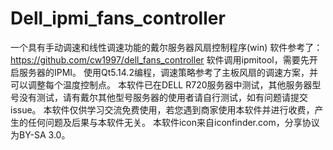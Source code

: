 # Dell_ipmi_fans_controller
一个具有手动调速和线性调速功能的戴尔服务器风扇控制程序(win)
软件参考了：https://github.com/cw1997/dell_fans_controller 
软件调用ipmitool，需要先开启服务器的IPMI。
使用Qt5.14.2编程，调速策略参考了主板风扇的调速方案，并可以调整每个温度控制点。
本软件已在DELL R720服务器中测试，其他服务器型号没有测试，请有戴尔其他型号服务器的使用者请自行测试，如有问题请提交issue。
本软件仅供学习交流免费使用，若您遇到商家使用本软件并进行收费，产生的任何问题及后果与本软件无关。
本软件icon来自iconfinder.com，分享协议为BY-SA 3.0。
